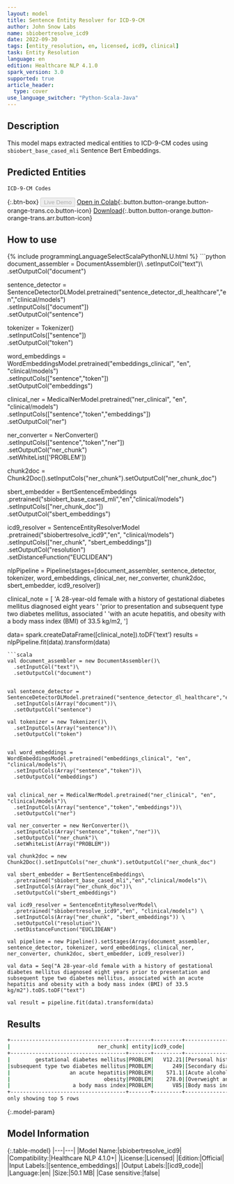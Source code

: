 ```yaml
---
layout: model
title: Sentence Entity Resolver for ICD-9-CM
author: John Snow Labs
name: sbiobertresolve_icd9
date: 2022-09-30
tags: [entity_resolution, en, licensed, icd9, clinical]
task: Entity Resolution
language: en
edition: Healthcare NLP 4.1.0
spark_version: 3.0
supported: true
article_header:
  type: cover
use_language_switcher: "Python-Scala-Java"
---
```


## Description

This model maps extracted medical entities to ICD-9-CM codes using `sbiobert_base_cased_mli` Sentence Bert Embeddings.

## Predicted Entities

`ICD-9-CM Codes`

{:.btn-box}
<button class="button button-orange" disabled>Live Demo</button>
[Open in Colab](https://colab.research.google.com/github/JohnSnowLabs/spark-nlp-workshop/blob/master/tutorials/Certification_Trainings/Healthcare/3.Clinical_Entity_Resolvers.ipynb){:.button.button-orange.button-orange-trans.co.button-icon}
[Download](https://s3.amazonaws.com/auxdata.johnsnowlabs.com/clinical/models/sbiobertresolve_icd9_en_4.1.0_3.0_1664533186655.zip){:.button.button-orange.button-orange-trans.arr.button-icon}

## How to use



<div class="tabs-box" markdown="1">
{% include programmingLanguageSelectScalaPythonNLU.html %}
```python
document_assembler = DocumentAssembler()\
  .setInputCol("text")\
  .setOutputCol("document")


sentence_detector = SentenceDetectorDLModel.pretrained("sentence_detector_dl_healthcare","en","clinical/models")\
  .setInputCols(["document"])\
  .setOutputCol("sentence")

tokenizer = Tokenizer()\
  .setInputCols(["sentence"])\
  .setOutputCol("token")


word_embeddings = WordEmbeddingsModel.pretrained("embeddings_clinical", "en", "clinical/models")\
  .setInputCols(["sentence","token"])\
  .setOutputCol("embeddings")


clinical_ner = MedicalNerModel.pretrained("ner_clinical", "en", "clinical/models")\
  .setInputCols(["sentence","token","embeddings"])\
  .setOutputCol("ner")

ner_converter = NerConverter()\
  .setInputCols(["sentence","token","ner"])\
  .setOutputCol("ner_chunk")\
  .setWhiteList(['PROBLEM'])

chunk2doc = Chunk2Doc().setInputCols("ner_chunk").setOutputCol("ner_chunk_doc")

sbert_embedder = BertSentenceEmbeddings\
  .pretrained("sbiobert_base_cased_mli","en","clinical/models")\
  .setInputCols(["ner_chunk_doc"])\
  .setOutputCol("sbert_embeddings")

icd9_resolver = SentenceEntityResolverModel\
  .pretrained("sbiobertresolve_icd9","en", "clinical/models") \
  .setInputCols(["ner_chunk", "sbert_embeddings"]) \
  .setOutputCol("resolution")\
  .setDistanceFunction("EUCLIDEAN")

nlpPipeline = Pipeline(stages=[document_assembler, sentence_detector, tokenizer, word_embeddings, clinical_ner, ner_converter, chunk2doc, sbert_embedder, icd9_resolver])


clinical_note = [
    'A 28-year-old female with a history of gestational diabetes mellitus diagnosed eight years '
    'prior to presentation and subsequent type two diabetes mellitus, associated '
    'with an acute hepatitis, and obesity with a body mass index (BMI) of 33.5 kg/m2, ']


data= spark.createDataFrame([clinical_note]).toDF('text')
results = nlpPipeline.fit(data).transform(data)

```
```scala
val document_assembler = new DocumentAssembler()\
  .setInputCol("text")\
  .setOutputCol("document")


val sentence_detector = SentenceDetectorDLModel.pretrained("sentence_detector_dl_healthcare","en","clinical/models")\
  .setInputCols(Array("document"))\
  .setOutputCol("sentence")

val tokenizer = new Tokenizer()\
  .setInputCols(Array("sentence"))\
  .setOutputCol("token")


val word_embeddings = WordEmbeddingsModel.pretrained("embeddings_clinical", "en", "clinical/models")\
  .setInputCols(Array("sentence","token"))\
  .setOutputCol("embeddings")


val clinical_ner = MedicalNerModel.pretrained("ner_clinical", "en", "clinical/models")\
  .setInputCols(Array("sentence","token","embeddings"))\
  .setOutputCol("ner")

val ner_converter = new NerConverter()\
  .setInputCols(Array("sentence","token","ner"))\
  .setOutputCol("ner_chunk")\
  .setWhiteList(Array("PROBLEM"))

val chunk2doc = new Chunk2Doc().setInputCols("ner_chunk").setOutputCol("ner_chunk_doc")

val sbert_embedder = BertSentenceEmbeddings\
  .pretrained("sbiobert_base_cased_mli","en","clinical/models")\
  .setInputCols(Array("ner_chunk_doc"))\
  .setOutputCol("sbert_embeddings")

val icd9_resolver = SentenceEntityResolverModel\
  .pretrained("sbiobertresolve_icd9","en", "clinical/models") \
  .setInputCols(Array("ner_chunk", "sbert_embeddings")) \
  .setOutputCol("resolution")\
  .setDistanceFunction("EUCLIDEAN")

val pipeline = new Pipeline().setStages(Array(document_assembler, sentence_detector, tokenizer, word_embeddings, clinical_ner, ner_converter, chunk2doc, sbert_embedder, icd9_resolver))

val data = Seq("A 28-year-old female with a history of gestational diabetes mellitus diagnosed eight years prior to presentation and subsequent type two diabetes mellitus, associated with an acute hepatitis and obesity with a body mass index (BMI) of 33.5 kg/m2").toDS.toDF("text")

val result = pipeline.fit(data).transform(data)

```
</div>

## Results

```bash
+-------------------------------------+-------+---------+--------------------------------------------------------------------------------+--------------------------------------------------------------------------------+
|                            ner_chunk| entity|icd9_code|                                                                      resolution|                                                                       all_codes|
+-------------------------------------+-------+---------+--------------------------------------------------------------------------------+--------------------------------------------------------------------------------+
|        gestational diabetes mellitus|PROBLEM|   V12.21|[Personal history of gestational diabetes, Neonatal diabetes mellitus, Second...|[V12.21, 775.1, 249, 250, 249.7, 249.71, 249.9, 249.61, 648.0, 249.51, 249.11...|
|subsequent type two diabetes mellitus|PROBLEM|      249|[Secondary diabetes mellitus, Diabetes mellitus, Secondary diabetes mellitus ...|[249, 250, 249.9, 249.7, 775.1, 249.6, 249.8, V12.21, 249.71, V77.1, 249.5, 2...|
|                   an acute hepatitis|PROBLEM|    571.1|[Acute alcoholic hepatitis, Viral hepatitis, Autoimmune hepatitis, Injury to ...|[571.1, 070, 571.42, 902.22, 279.51, 571.4, 091.62, 572.2, 864, 070.0, 572.0,...|
|                              obesity|PROBLEM|    278.0|[Overweight and obesity, Morbid obesity, Overweight, Screening for obesity, O...|[278.0, 278.01, 278.02, V77.8, 278, 278.00, 272.2, 783.1, 277.7, 728.5, 521.5...|
|                    a body mass index|PROBLEM|      V85|[Body mass index [BMI], Human bite, Localized adiposity, Effects of air press...|[V85, E928.3, 278.1, 993, E008.4, V61.5, 747.63, V85.5, 278.02, 780.97, 782.8...|
+-------------------------------------+-------+---------+--------------------------------------------------------------------------------+--------------------------------------------------------------------------------+
only showing top 5 rows
```

{:.model-param}
## Model Information

{:.table-model}
|---|---|
|Model Name:|sbiobertresolve_icd9|
|Compatibility:|Healthcare NLP 4.1.0+|
|License:|Licensed|
|Edition:|Official|
|Input Labels:|[sentence_embeddings]|
|Output Labels:|[icd9_code]|
|Language:|en|
|Size:|50.1 MB|
|Case sensitive:|false|
